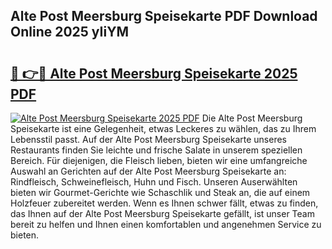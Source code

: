 ## Alte Post Meersburg Speisekarte PDF Download Online 2025 yIiYM

# <h2><a href="http://gcddvbm.nevu.top/?p=Alte+Post+Meersburg+Speisekarte">🔗 👉🔴 Alte Post Meersburg Speisekarte 2025 PDF</a></h2>

[![Alte Post Meersburg Speisekarte 2025 PDF](https://i.imgur.com/dBaPXMq.png)](http://gcddvbm.nevu.top/?p=Alte+Post+Meersburg+Speisekarte)
Die Alte Post Meersburg Speisekarte ist eine Gelegenheit, etwas Leckeres zu wählen, das zu Ihrem Lebensstil passt. Auf der Alte Post Meersburg Speisekarte unseres Restaurants finden Sie leichte und frische Salate in unserem speziellen Bereich. Für diejenigen, die Fleisch lieben, bieten wir eine umfangreiche Auswahl an Gerichten auf der Alte Post Meersburg Speisekarte an: Rindfleisch, Schweinefleisch, Huhn und Fisch. Unseren Auserwählten bieten wir Gourmet-Gerichte wie Schaschlik und Steak an, die auf einem Holzfeuer zubereitet werden. Wenn es Ihnen schwer fällt, etwas zu finden, das Ihnen auf der Alte Post Meersburg Speisekarte gefällt, ist unser Team bereit zu helfen und Ihnen einen komfortablen und angenehmen Service zu bieten.
